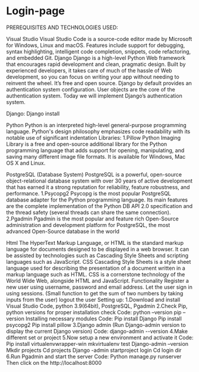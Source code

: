 # Login-page

PREREQUISITES AND TECHNOLOGIES USED:

Visual Studio
Visual Studio Code is a source-code editor made by Microsoft for Windows, Linux and macOS. Features include support for debugging, syntax highlighting, intelligent code completion, snippets, code refactoring, and embedded Git.
Django
Django is a high-level Python Web framework that encourages rapid development and clean, pragmatic design. Built by experienced developers, it takes care of much of the hassle of Web development, so you can focus on writing your app without needing to reinvent the wheel. It’s free and open source.
Django by default provides an authentication system configuration. User objects are the core of the authentication system. Today we will implement Django’s authentication system.
 
Django: Django install

Python
Python is an interpreted high-level general-purpose programming language. Python's design philosophy emphasizes code readability with its notable use of significant indentation
Libraries:
1.Pillow
Python Imaging Library is a free and open-source additional library for the Python programming language that adds support for opening, manipulating, and saving many different image file formats. It is available for Windows, Mac OS X and Linux.
 
PostgreSQL (Database System)
PostgreSQL is a powerful, open-source object-relational database system with over 30 years of active development that has earned it a strong reputation for reliability, feature robustness, and performance.
1.Psycopg2
Psycopg is the most popular PostgreSQL database adapter for the Python programming language. Its main features are the complete implementation of the Python DB API 2.0 specification and the thread safety (several threads can share the same connection).
2.Pgadmin
Pgadmin is the most popular and feature rich Open-Source administration and development platform for PostgreSQL, the most advanced Open-Source database in the world

Html
The HyperText Markup Language, or HTML is the standard markup language for documents designed to be displayed in a web browser. It can be assisted by technologies such as Cascading Style Sheets and scripting languages such as JavaScript.
CSS
Cascading Style Sheets is a style sheet language used for describing the presentation of a document written in a markup language such as HTML. CSS is a cornerstone technology of the World Wide Web, alongside HTML and JavaScript.
Functionality 
Register a new user using username, password and email address.
Let the user sign in using sessions. (Small function to get the sum of two numbers by taking inputs from the user) 
logout the user
Setting up:
1.Download and install Visual Studio Code, python 3.9(64bit), PostgreSQL, Pgadmin 
2.Check Pip, python versions for proper installation check
Code:
python –version
pip –version
Installing necessary modules
Code:
Pip install Django
Pip install psycopg2
Pip install pillow
3.Django admin (Run Django-admin version to display the current Django version)
Code:
django-admin --version
4.Make different set or project 
5.Now setup a new environment and activate it
Code:
Pip install virtualenvwrapper-win
mkvirtualenv test
Django-admin –version
Mkdir projects
Cd projects
Django -admin startproject login
Cd login
dir
6.Run Pgadmin and start the server
Code:
Python manage.py runserver
Then click on the http://localhost:8000 

